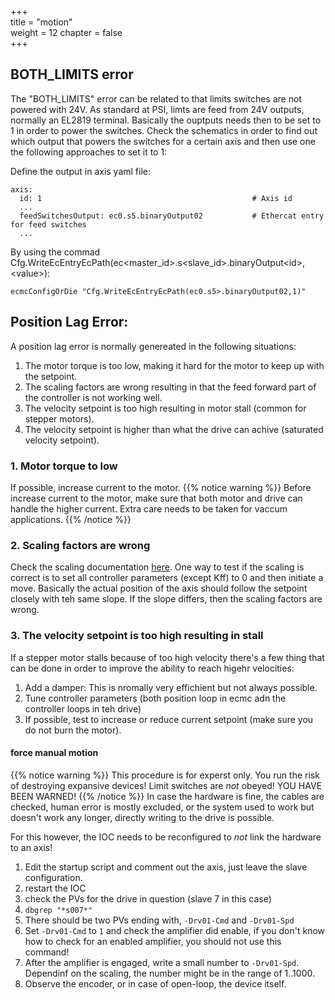 +++  
title = "motion"   
weight = 12
chapter = false  
+++


## BOTH_LIMITS error
The "BOTH_LIMITS" error can be related to that limits switches are not powered with 24V. As standard at PSI, limts are feed from 24V outputs, normally an EL2819 terminal. Basically the ouptputs needs then to be set to 1 in order to power the switches. Check the schematics in order to find out which output that powers the switches for a certain axis and then use one the following approaches to set it to 1:

Define the output in axis yaml file:
```
axis:
  id: 1                                               # Axis id
  ...
  feedSwitchesOutput: ec0.s5.binaryOutput02           # Ethercat entry for feed switches
  ...
```

By using the commad Cfg.WriteEcEntryEcPath(ec\<master\_id\>.s\<slave\_id\>.binaryOutput\<id\>,\<value\>):
```
ecmcConfigOrDie "Cfg.WriteEcEntryEcPath(ec0.s5>.binaryOutput02,1)"
```

## Position Lag Error:
A position lag error is normally genereated in the following situations:
1. The motor torque is too low, making it hard for the motor to keep up with the setpoint.
2. The scaling factors are wrong resulting in that the feed forward part of the controller is not working well.
3. The velocity setpoint is too high resulting in motor stall (common for stepper motors).
4. The velocity setpoint is higher than what the drive can achive (saturated velocity setpoint).

### 1. Motor torque to low

If possible, increase current to the motor.
{{% notice warning %}}
Before increase current to the motor, make sure that both motor and drive can handle the higher current. Extra care needs to be taken for vaccum applications.
{{% /notice %}}

### 2. Scaling factors are wrong
Check the scaling documentation [here](https://paulscherrerinstitute.github.io/ecmccfg/manual/axis/scaling/).
One way to test if the scaling is correct is to set all controller parameters (except Kff) to 0 and then initiate a move. Basically the actual position of the axis should follow the setpoint closely with teh same slope. If the slope differs, then the scaling factors are wrong.

### 3. The velocity setpoint is too high resulting in stall
If a stepper motor stalls because of too high velocity there's a few thing that can be done in order to improve the ability to reach higehr velocities:
1. Add a damper: This is nromally very effichient but not always possible.
2. Tune controller parameters (both position loop in ecmc adn the controller loops in teh drive)
3. If possible, test to increase or reduce current setpoint (make sure you do not burn the motor).

















#### force manual motion
{{% notice warning %}}
This procedure is for experst only. You run the risk of destroying expansive devices! Limit switches are _not_ obeyed! YOU HAVE BEEN WARNED! 
{{% /notice %}}
In case the hardware is fine, the cables are checked, human error is mostly excluded, or the system used to work but doesn't work any longer, directly writing to the drive is possible.

For this however, the IOC needs to be reconfigured to _not_ link the hardware to an axis!
1. Edit the startup script and comment out the axis, just leave the slave configuration.
2. restart the IOC
3. check the PVs for the drive in question (slave 7 in this case)
4. `dbgrep "*s007*"`
5. There should be two PVs ending with, `-Drv01-Cmd` and `-Drv01-Spd`
6. Set `-Drv01-Cmd` to `1` and check the amplifier did enable, if you don't know how to check for an enabled amplifier, you should not use this command!
7. After the amplifier is engaged, write a small number to `-Drv01-Spd`. Dependinf on the scaling, the number might be in the range of 1..1000.
8. Observe the encoder, or in case of open-loop, the device itself.